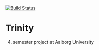 [![Build Status](https://travis-ci.org/Medeah/Trinity.svg?branch=master)](https://travis-ci.org/Medeah/Trinity)

# Trinity
4. semester project at Aalborg University
